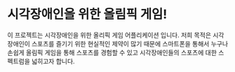 # 시각장애인을 위한 올림픽 게임!
이 프로젝트는 시각장애인을 위한 올리픽 게임 어플리케이션 입니다.
저희 목적은 시각장애인이 스포츠를 즐기기 위한 현실적인 제약이 많기 때문에 스마트폰을 통해서
누구나 손쉽게 올림픽 게임을 통해 스포츠를 경험할 수 있고 시각장애인들의 스포츠에 대한 스펙트럼을 넓히고자 합니다.

